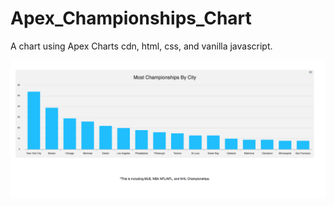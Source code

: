 # Apex_Championships_Chart
A chart using Apex Charts cdn, html, css, and vanilla javascript. 

![Finished Chart](https://github.com/mattbhenley/Images/blob/master/Apexchart.png)

